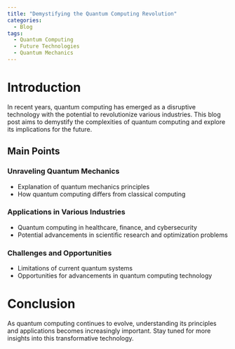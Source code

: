 ```yaml
---
title: "Demystifying the Quantum Computing Revolution"
categories:
  - Blog
tags:
  - Quantum Computing
  - Future Technologies
  - Quantum Mechanics
---
```


# Introduction
In recent years, quantum computing has emerged as a disruptive technology with the potential to revolutionize various industries. This blog post aims to demystify the complexities of quantum computing and explore its implications for the future.

## Main Points
### Unraveling Quantum Mechanics
- Explanation of quantum mechanics principles
- How quantum computing differs from classical computing

### Applications in Various Industries
- Quantum computing in healthcare, finance, and cybersecurity
- Potential advancements in scientific research and optimization problems

### Challenges and Opportunities
- Limitations of current quantum systems
- Opportunities for advancements in quantum computing technology

# Conclusion
As quantum computing continues to evolve, understanding its principles and applications becomes increasingly important. Stay tuned for more insights into this transformative technology.